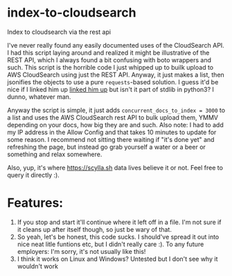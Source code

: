 # index-to-cloudsearch
Index to cloudsearch via the rest api

I've never really found any easily documented uses of the CloudSearch API. I had this script laying around and realized it might be illustrative of the REST API, which I always found a bit confusing with boto wrappers and such. This script is the horrible code I just whipped up to builk upload to AWS CloudSearch using just the REST API. Anyway, it just makes a list, then jsonifies the objects to use a pure `requests`-based solution. I guess it'd be nice if I linked him up [linked him up](https://requests.readthedocs.io/en/master/) but isn't it part of stdlib in python3? I dunno, whatever man.

Anyway the script is simple, it just adds  `concurrent_docs_to_index = 3000` to a list and uses the AWS CloudSearch rest API to bulk upload them, YMMV depending on your docs, how big they are and such. Also note: I had to add my IP address in the Allow Config and that takes 10 minutes to update for some reason. I recommend not sitting there waiting if "it's done yet" and refreshing the page, but instead go grab yourself a water or a beer or something and relax somewhere.

Also, yup, it's where https://scylla.sh data lives believe it or not. Feel free to query it directly :).

# Features:

1. If you stop and start it'll continue where it left off in a file. I'm not sure if it cleans up after itself though, so just be wary of that.
2. So yeah, let's be honest, this code sucks. I should've spread it out into nice neat litle funtions etc, but I didn't really care :). To any future employers: I'm sorry, it's not usually like this!
3. I think it works on Linux and Windows? Untested but I don't see why it wouldn't work

